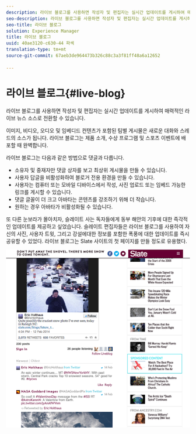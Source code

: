 ```yaml
---
description: 라이브 블로그를 사용하면 작성자 및 편집자는 실시간 업데이트를 게시하여 매력적인 라이브 뉴스 소스로 전환할 수 있습니다.
seo-description: 라이브 블로그를 사용하면 작성자 및 편집자는 실시간 업데이트를 게시하여 매력적인 라이브 뉴스 소스로 전환할 수 있습니다.
seo-title: 라이브 블로그
solution: Experience Manager
title: 라이브 블로그
uuid: 40ae3120-c630-44 파섹
translation-type: tm+mt
source-git-commit: 67aeb3de964473b326c88c3a3f81ff48a6a12652

---
```



# 라이브 블로그{#live-blog}

라이브 블로그를 사용하면 작성자 및 편집자는 실시간 업데이트를 게시하여 매력적인 라이브 뉴스 소스로 전환할 수 있습니다.

이미지, 비디오, 오디오 및 임베디드 컨텐츠가 포함된 팀별 게시물은 새로운 대화와 스레드의 소스가 됩니다. 라이브 블로그는 제품 소개, 수상 프로그램 및 스포츠 이벤트에 배포할 때 완벽합니다.

라이브 블로그는 다음과 같은 방법으로 댓글과 다릅니다.

* 소유자 및 중재자만 댓글 상자를 보고 최상위 게시물을 만들 수 있습니다.
* 사용자 답글을 비활성화하여 블로거 전용 환경을 만들 수 있습니다.
* 사용자는 컴퓨터 또는 모바일 디바이스에서 작성, 사진 업로드 또는 임베드 가능한 링크를 게시할 수 있습니다.
* 댓글 글꼴이 더 크고 아바타는 콘텐츠를 강조하기 위해 더 작습니다.
* 원하는 경우 아바타가 비활성화될 수 있습니다.

또 다른 눈보라가 몰아치자, 슬레이트 사는 독자들에게 동부 해안의 기후에 대한 즉각적인 업데이트를 제공하고 싶었습니다. 슬레이트 편집자들은 라이브 블로그를 사용하여 자신의 사진, 사용자 트윗, 그리고 강설에대한 정보를 포함한 폭풍에 대한 업데이트를 즉시 공유할 수 있었다. 라이브 블로그는 Slate 사이트의 첫 페이지를 만들 정도로 유용했다.

![](assets/LiveBlogSlate_example.png)

